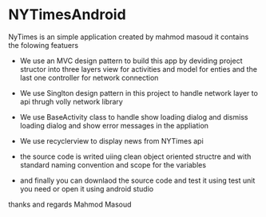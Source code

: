# NYTimesAndroid

NyTimes is an simple application created by mahmod masoud it contains the folowing featuers 

* We use an MVC design pattern to build this app by deviding project structor into three layers view for activities and model for enties 
  and the last one controller for network connection 

* We use Singlton design pattern in this project  to handle network layer to api thrugh volly network library 

* We use BaseActivity class to handle show loading dialog and dismiss loading dialog and show error messages in the appliation 

* We use recyclerview to display news from NYTimes api 

* the source code is writed uiing clean object oriented structre and with standard naming convention and scope for the variables 

* and finally you can downlaod the source code and test it using test unit you need or open it using android studio 


thanks and regards
Mahmod Masoud
